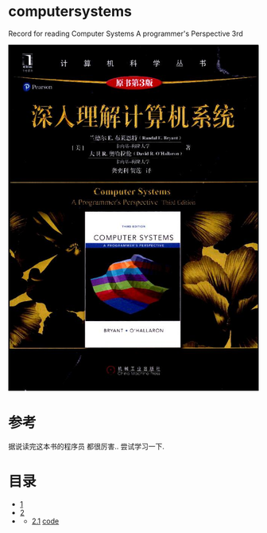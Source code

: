 # computersystems
Record for reading Computer Systems A programmer's Perspective 3rd

![label](https://github.com/bluefalconjun/computersystems/blob/master/refs/booklabel.jpg)

# 参考
据说读完这本书的程序员 都很厉害.. 尝试学习一下.

# 目录

- [1](https://github.com/bluefalconjun/computersystems/blob/master/chapters/c1.md)
- [2](https://github.com/bluefalconjun/computersystems/blob/master/chapters/c2.md)
- - [2.1](https://github.com/bluefalconjun/computersystems/blob/master/chapters/c2.1.md)   [code]([2.1](https://github.com/bluefalconjun/computersystems/blob/master/samplecode/go/c2.1.go))

